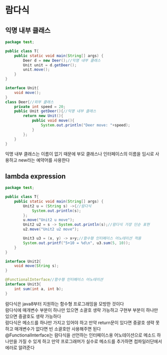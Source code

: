 # 람다식

## 익명 내부 클래스
```java
package test;

public class T{
    public static void main(String[] args) {
        Deer d = new Deer();//익명 내부 클래스
        Unit unit = d.getDeer();
        unit.move();
    }
}

interface Unit{
    void move();
}
class Deer{//외부 클래스
    private int speed = 20;
    public Unit getDeer(){//익명 내부 클래스
        return new Unit(){
            public void move(){
                System.out.println("Deer move: "+speed);
            }
        };
    }
}
```
익명 내부 클래스는 이름이 없기 때문에 부모 클래스나 인터페이스의 이름을 임시로 사용하고 new라는 예약어를 사용한다   

## lambda expression
```java
package test;

public class T{
    public static void main(String[] args) {
        Unit2 u = (String s) ->{//람다식
            System.out.println(s);
        };
        u.move("Unit2 u move");
        Unit2 u2 = s -> System.out.println(s);//람다식 가장 단순 표현
        u2.move("Unit2 u2 move");

        Unit3 u3 = (x, y) -> x+y;//함수형 인터페이스 어노테이션 적용
        System.out.printf("5+10 = %d\n", u3.sum(5, 10));
    }
}

interface Unit2{
    void move(String s);
}

@FunctionalInterface//함수형 인터페이스 어노테이션
interface Unit3{
    int sum(int a, int b);
}
```
람다식은 java8부터 지원하는 함수형 프로그래밍을 모방한 것이다   
람다식에 매개변수 부분이 하나만 있으면 소괄호 생략 가능하고 구현부 부분이 하나만 있으면 중괄호도 생략 가능하다   
람다식은 메소드를 하나만 가지고 있어야 하고 만약 return문이 있다면 중괄호 생략 못하고 매개변수가 없다면 빈 소괄호만 사용해주면 된다   
@FunctionalInterface는 람다식을 선언하는 인터페이스용 어노테이션으로 메소드 하나만을 가질 수 있게 하고 만약 프로그래머가 실수로 메소드를 추가하면 컴파일러단에서 에러로 알려준다   
